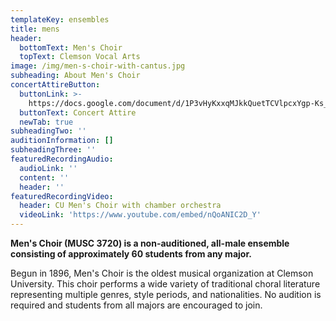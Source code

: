 ```yaml
---
templateKey: ensembles
title: mens
header:
  bottomText: Men's Choir
  topText: Clemson Vocal Arts
image: /img/men-s-choir-with-cantus.jpg
subheading: About Men's Choir
concertAttireButton:
  buttonLink: >-
    https://docs.google.com/document/d/1P3vHyKxxqMJkkQuetTCVlpcxYgp-Ks_etet6Tp9alBU/edit?usp=sharing
  buttonText: Concert Attire
  newTab: true
subheadingTwo: ''
auditionInformation: []
subheadingThree: ''
featuredRecordingAudio:
  audioLink: ''
  content: ''
  header: ''
featuredRecordingVideo:
  header: CU Men's Choir with chamber orchestra
  videoLink: 'https://www.youtube.com/embed/nQoANIC2D_Y'
---
```

**Men's Choir (MUSC 3720) is a non-auditioned, all-male ensemble consisting of approximately 60 students from any major.**

Begun in 1896, Men's Choir is the oldest musical organization at Clemson University. This choir performs a wide variety of traditional choral literature representing multiple genres, style periods, and nationalities. No audition is required and students from all majors are encouraged to join.
